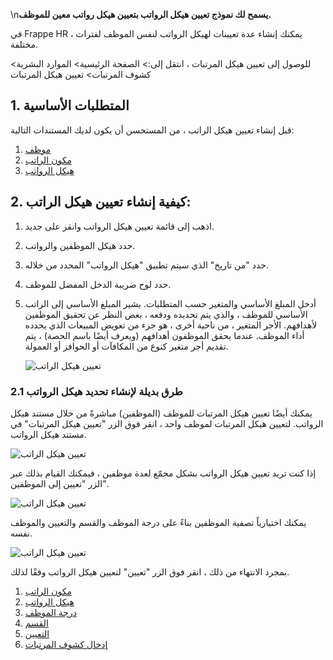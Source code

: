 \n**يسمح لك نموذج تعيين هيكل الرواتب بتعيين هيكل رواتب معين للموظف.**

في Frappe HR ، يمكنك إنشاء عدة تعيينات لهيكل الرواتب لنفس الموظف لفترات مختلفة.

للوصول إلى تعيين هيكل المرتبات ، انتقل إلى:> الصفحة الرئيسية> الموارد البشرية> كشوف المرتبات> تعيين هيكل المرتبات

## 1. المتطلبات الأساسية

قبل إنشاء تعيين هيكل الراتب ، من المستحسن أن يكون لديك المستندات التالية:

1. [موظف](https://docs.erpnext.com/docs/v14/user/manual/en/human-resources/employee)
2. [مكون الراتب](https://docs.erpnext.com/docs/v14/user/manual/en/human-resources/salary-component)
3. [هيكل الرواتب](https://docs.erpnext.com/docs/v14/user/manual/en/human-resources/salary-structure)

## 2. كيفية إنشاء تعيين هيكل الراتب:

1. اذهب إلى قائمة تعيين هيكل الرواتب وانقر على جديد.
2. حدد هيكل الموظفين والرواتب.
3. حدد "من تاريخ" الذي سيتم تطبيق "هيكل الرواتب" المحدد من خلاله.
4. حدد لوح ضريبة الدخل المفضل للموظف.
5. أدخل المبلغ الأساسي والمتغير حسب المتطلبات. يشير المبلغ الأساسي إلى الراتب الأساسي للموظف ، والذي يتم تحديده ودفعه ، بغض النظر عن تحقيق الموظفين لأهدافهم. الأجر المتغير ، من ناحية أخرى ، هو جزء من تعويض المبيعات الذي يحدده أداء الموظف. عندما يحقق الموظفون أهدافهم (ويعرف أيضًا باسم الحصة) ، يتم تقديم أجر متغير كنوع من المكافآت أو الحوافز أو العمولة.
    
    ![تعيين هيكل الراتب](https://docs.erpnext.com/files/salary-structure-assignment.png)
    

### 2.1 طرق بديلة لإنشاء تحديد هيكل الرواتب

يمكنك أيضًا تعيين هيكل المرتبات للموظف (الموظفين) مباشرةً من خلال مستند هيكل الرواتب. لتعيين هيكل المرتبات لموظف واحد ، انقر فوق الزر "تعيين هيكل المرتبات" في مستند هيكل الرواتب.

![تعيين هيكل الراتب](https://docs.erpnext.com/files/assign-sal1.png)

إذا كنت تريد تعيين هيكل الرواتب بشكل مجمّع لعدة موظفين ، فيمكنك القيام بذلك عبر الزر "تعيين إلى الموظفين".

![تعيين هيكل الراتب](https://docs.erpnext.com/files/assign-sal2.png)

يمكنك اختيارياً تصفية الموظفين بناءً على درجة الموظف والقسم والتعيين والموظف نفسه.

![تعيين هيكل الراتب](https://docs.erpnext.com/files/assign-sal3.png)

بمجرد الانتهاء من ذلك ، انقر فوق الزر "تعيين" لتعيين هيكل الرواتب وفقًا لذلك.

1. [مكون الراتب](https://docs.erpnext.com/docs/v14/user/manual/en/human-resources/salary-component)
2. [هيكل الرواتب](https://docs.erpnext.com/docs/v14/user/manual/en/human-resources/salary-structure)
3. [درجة الموظف](https://docs.erpnext.com/docs/v14/user/manual/en/human-resources/employee-grade)
4. [القسم](https://docs.erpnext.com/docs/v14/user/manual/en/human-resources/department)
5. [التعيين](https://docs.erpnext.com/docs/v14/user/manual/en/human-resources/designation)
6. [إدخال كشوف المرتبات](https://docs.erpnext.com/docs/v14/user/manual/en/human-resources/payroll-entry)